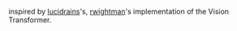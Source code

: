 inspired by [lucidrains](https://github.com/lucidrains/vit-pytorch/blob/main/vit_pytorch/vit.py)'s, [rwightman](https://github.com/rwightman/pytorch-image-models/blob/main/timm/models/vision_transformer.py)'s implementation of the Vision Transformer.
